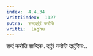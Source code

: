 ```yaml
---
index:  4.4.34
vrittiindex:  1127
sutra:  शब्ददर्दुरं करोति
vritti:  laghu 
---
```


शब्दं करोति शाब्दिकः. दर्दुरं करोति दार्दुरिकः..

